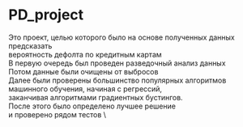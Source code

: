 # PD_project
Это проект, целью которого было на основе полученных данных предсказать \
вероятность дефолта по кредитным картам \
В первую очередь был проведен разведочный анализ данных \
Потом данные были очищены от выбросов \
Далее были проверены большинство популярных алгоритмов \
машинного обучения, начиная с регрессий, \
заканчивая алгоритмами градиентных бустингов. \
После этого было определено лучшее решение \
и проверено рядом тестов \ 
